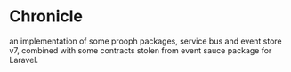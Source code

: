 # Chronicle

an implementation of some prooph packages, service bus and 
event store v7, combined with some contracts stolen from event sauce package for Laravel.
